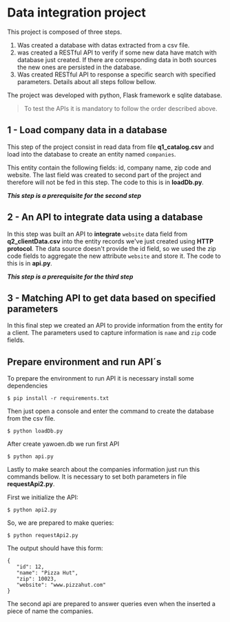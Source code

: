 # Data integration project

This project is composed of three steps. 

1. Was created a database with datas extracted from a csv file. 
2. was created a RESTful API to verify if some new data have match with database just created. If there are corresponding data in both sources the new ones are persisted in the database. 
3. Was created RESTful API to response a specific search with specified parameters. Details about all steps follow bellow.

The project was developed with python, Flask framework e sqlite database.

> To test the APIs it is mandatory to follow the order described above.

## 1 - Load company data in a database

This step of the project consist in read data from file **q1_catalog.csv** and load into the database to create an entity named `companies`.

This entity contain the following fields: id, company name, zip code and website. The last field was created to second part of the project and therefore will not be fed in this step. The code to this is in **loadDb.py**. 

***This step is a prerequisite for the second step***

## 2 - An API to integrate data using a database

In this step was built an API to **integrate** `website` data field from **q2_clientData.csv** into the entity records we've just created using **HTTP protocol**. The data source doesn't provide the id field, so we used the zip code fields to aggregate the new attribute `website` and store it. The code to this is in **api.py**. 

***This step is a prerequisite for the third step***

## 3 - Matching API to get data based on specified parameters

In this final step we created an API to provide information from the entity for a client. The parameters used to capture information is `name` and `zip` code fields.

## Prepare environment and run API´s

To prepare the environment to run API it is necessary install some dependencies 
 ```
 $ pip install -r requirements.txt
 ```

Then just open a console and enter the command to create the database from the csv file. 
 ```
 $ python loadDb.py
 ```

After create yawoen.db we run first API 
 ```
 $ python api.py
 ```

Lastly to make search about the companies information just run this commands bellow. It is necessary to set both parameters in file **requestApi2.py**.

First we initialize the API:
 ```
 $ python api2.py
 ```

So, we are prepared to make queries:
 ```
 $ python requestApi2.py
 ```

The output should have this form:
 ```
 {
 	"id": 12,
 	"name": "Pizza Hut",
 	"zip": 10023,
 	"website": "www.pizzahut.com"
 }
 ```


The second api are prepared to answer queries even when the inserted a piece of name the companies. 